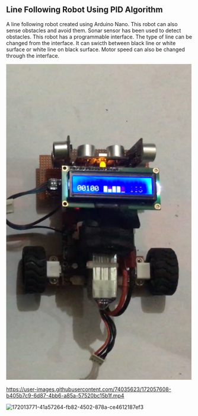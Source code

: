 ## Line Following Robot Using PID Algorithm
A line following robot created using Arduino Nano. This robot can also sense obstacles and avoid them. Sonar sensor has been used to detect obstacles. This robot has a programmable interface. The type of line can be changed from the interface. It can swicth between black line or white surface or white line on black surface. Motor speed can also be changed through the interface. 

<img src="https://github.com/mwasikz/Line-Following-Robot/blob/main/reademe_assets/172013771-41a57264-fb82-4502-878a-ce4612187ef3.png" width="500">


https://user-images.githubusercontent.com/74035623/172057608-b405b7c9-6d87-4bb6-a85a-57520bc15b1f.mp4

![172013771-41a57264-fb82-4502-878a-ce4612187ef3](https://user-images.githubusercontent.com/74035623/189088232-7325504c-a493-4aec-96ad-e49beff38bf7.png)
